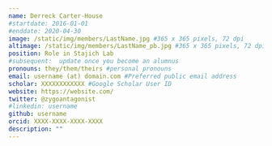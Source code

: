 ```yaml
---
name: Derreck Carter-House
#startdate: 2016-01-01
#enddate: 2020-04-30
image: /static/img/members/LastName.jpg #365 x 365 pixels, 72 dpi
altimage: /static/img/members/LastName_pb.jpg #365 x 365 pixels, 72 dpi
position: Role in Stajich Lab
#subsequent:  update once you become an alumnus
pronouns: they/them/theirs #personal pronouns
email: username (at) domain.com #Preferred public email address
scholar: XXXXXXXXXXXX #Google Scholar User ID
website: https://website.com/
twitter: @zygoantagonist
#linkedin: username
github: username
orcid: XXXX-XXXX-XXXX-XXXX
description: ""
---
```

